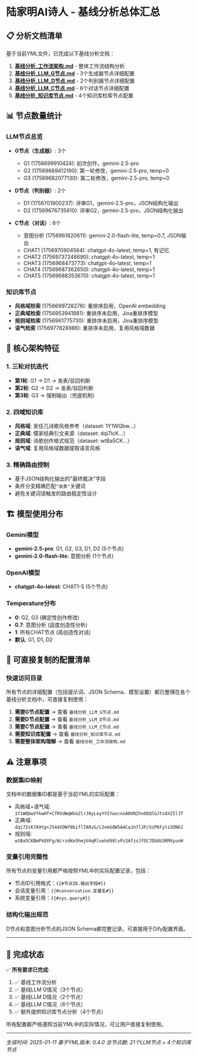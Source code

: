 # 陆家明AI诗人 - 基线分析总体汇总

## 📋 分析文档清单

基于当前YML文件，已完成以下基线分析文档：

1. **[基线分析_工作流架构.md](基线分析_工作流架构.md)** - 整体工作流结构分析
2. **[基线分析_LLM_G节点.md](基线分析_LLM_G节点.md)** - 3个生成器节点详细配置
3. **[基线分析_LLM_D节点.md](基线分析_LLM_D节点.md)** - 2个判别器节点详细配置  
4. **[基线分析_LLM_C节点.md](基线分析_LLM_C节点.md)** - 6个对话节点详细配置
5. **[基线分析_知识库节点.md](基线分析_知识库节点.md)** - 4个知识库检索节点配置

## 📊 节点数量统计

### LLM节点总览
- **G节点（生成器）**: 3个
  - G1 (1756699910424): 初次创作，gemini-2.5-pro
  - G2 (17569669412190): 第一轮修改，gemini-2.5-pro, temp=0
  - G3 (17569682077130): 第二轮修改，gemini-2.5-pro, temp=0

- **D节点（判别器）**: 2个
  - D1 (1756701800237): 评审G1，gemini-2.5-pro，JSON结构化输出
  - D2 (17569676735610): 评审G2，gemini-2.5-pro，JSON结构化输出

- **C节点（对话）**: 6个
  - 意图分析 (1756961820611): gemini-2.0-flash-lite, temp=0.7, JSON输出
  - CHAT1 (1756970904564): chatgpt-4o-latest, temp=1, 有记忆
  - CHAT2 (17569737246690): chatgpt-4o-latest, temp=1
  - CHAT3 (1756968473773): chatgpt-4o-latest, temp=1
  - CHAT4 (17569687362650): chatgpt-4o-latest, temp=1
  - CHAT5 (17569688353670): chatgpt-4o-latest, temp=1

### 知识库节点
- **风格域检索** (1756699728276): 重排序启用，OpenAI embedding
- **正典域检索** (1756953941881): 重排序未启用，Jina重排序模型
- **规则域检索** (1756961775730): 重排序未启用，Jina重排序模型
- **语气检索** (1756977828986): 重排序未启用，复用风格域数据

## 🎯 核心架构特征

### 1. 三轮对抗迭代
- **第1轮**: G1 → D1 → 发表/驳回判断
- **第2轮**: G2 → D2 → 发表/驳回判断  
- **第3轮**: G3 → 强制输出（兜底机制）

### 2. 四域知识库
- **风格域**: 吴任几诗歌风格参考（dataset: 1Y1WQbw...）
- **正典域**: 儒家经典引文来源（dataset: dqi7IcK...）
- **规则域**: 诗歌创作格式规范（dataset: wtBa5CK...）
- **语气域**: 复用风格域数据提取语言风格

### 3. 精确路由控制
- 基于JSON结构化输出的"最终裁决"字段
- 条件分支精确匹配`"发表"`关键词
- 避免关键词误触发的路由稳定性设计

## 🏗️ 模型使用分布

### Gemini模型
- **gemini-2.5-pro**: G1, G2, G3, D1, D2 (5个节点)
- **gemini-2.0-flash-lite**: 意图分析 (1个节点)

### OpenAI模型  
- **chatgpt-4o-latest**: CHAT1-5 (5个节点)

### Temperature分布
- **0**: G2, G3 (确定性创作修改)
- **0.7**: 意图分析 (适度创造性分析)  
- **1**: 所有CHAT节点 (高创造性对话)
- **默认**: G1, D1, D2

## 💾 可直接复制的配置清单

### 快速访问目录
所有节点的详细配置（包括提示词、JSON Schema、模型设置）都已整理在各个基线分析文档中，可直接复制使用：

1. **需要G节点配置** → 查看 `基线分析_LLM_G节点.md`
2. **需要D节点配置** → 查看 `基线分析_LLM_D节点.md`
3. **需要C节点配置** → 查看 `基线分析_LLM_C节点.md`
4. **需要知识库配置** → 查看 `基线分析_知识库节点.md`
5. **需要整体架构理解** → 查看 `基线分析_工作流架构.md`

## ⚠️ 注意事项

### 数据集ID映射
文档中的数据集ID都是基于当前YML的实际配置：
- 风格域+语气域: `1Y1WQbwVfkwHf+CfRVdWqWVe2lrJ0yLoyYVIYwucnxA0UN2hn0DQlGJtsdXZIlJT`
- 正典域: `dqi7IcK7A9tg+J544VDWf8biflTARzG/LIemG8W5A4CaJn7lJP/SzPKFytz2ON6J`
- 规则域: `wtBa5CKBmPk0XFg/W/rzdKe5hmjU4qRluehd99lxPz2AfzsJfOC7Db8U3RMXyuoH`

### 变量引用完整性
所有节点的变量引用都严格按照YML中的实际配置记录，包括：
- 节点ID引用格式：`{{#节点ID.输出字段#}}`
- 会话变量引用：`{{#conversation.变量名#}}`
- 系统变量引用：`{{#sys.query#}}`

### 结构化输出规范
D节点和意图分析节点的JSON Schema都完整记录，可直接用于Dify配置界面。

---

## 🎉 完成状态

✅ **所有要求已完成**:
1. ✅ 基线工作流分析
2. ✅ 基线LLM G情况（3个节点）
3. ✅ 基线LLM D情况（2个节点）  
4. ✅ 基线LLM C情况（6个节点）
5. ✅ 额外提供知识库节点分析（4个节点）

所有配置都严格遵照当前YML中的实际情况，可让用户直接复制使用。

---
*生成时间: 2025-01-11*
*基于YML版本: 0.4.0*
*总节点数: 21个LLM节点 + 4个知识库节点*
